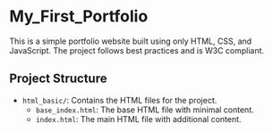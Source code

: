 # My_First_Portfolio


This is a simple portfolio website built using only HTML, CSS, and JavaScript. The project follows best practices and is W3C compliant.

## Project Structure

- `html_basic/`: Contains the HTML files for the project.
  - `base_index.html`: The base HTML file with minimal content.
  - `index.html`: The main HTML file with additional content.

